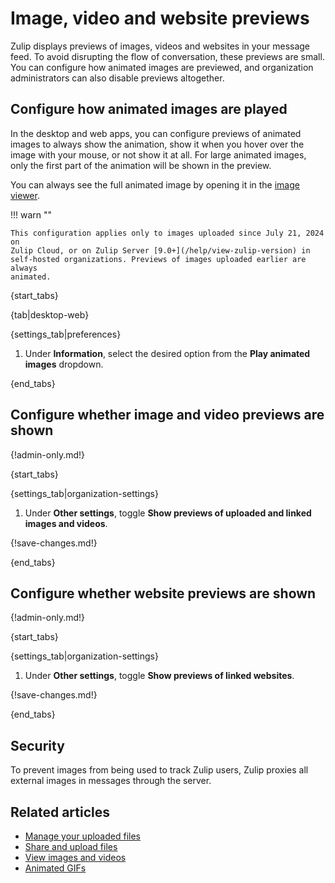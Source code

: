 # Image, video and website previews

Zulip displays previews of images, videos and websites in your message feed. To
avoid disrupting the flow of conversation, these previews are small. You can
configure how animated images are previewed, and organization administrators can
also disable previews altogether.

## Configure how animated images are played

In the desktop and web apps, you can configure previews of animated images to
always show the animation, show it when you hover over the image with your
mouse, or not show it at all. For large animated images, only the first part of
the animation will be shown in the preview.

You can always see the full animated image by opening it in the [image
viewer](/help/view-images-and-videos).

!!! warn ""

    This configuration applies only to images uploaded since July 21, 2024 on
    Zulip Cloud, or on Zulip Server [9.0+](/help/view-zulip-version) in
    self-hosted organizations. Previews of images uploaded earlier are always
    animated.

{start_tabs}

{tab|desktop-web}

{settings_tab|preferences}

1. Under **Information**, select the desired option from the **Play animated
   images** dropdown.

{end_tabs}

## Configure whether image and video previews are shown

{!admin-only.md!}

{start_tabs}

{settings_tab|organization-settings}

1. Under **Other settings**, toggle **Show previews of uploaded and linked images and videos**.

{!save-changes.md!}

{end_tabs}

## Configure whether website previews are shown

{!admin-only.md!}

{start_tabs}

{settings_tab|organization-settings}

1. Under **Other settings**, toggle **Show previews of linked websites**.

{!save-changes.md!}

{end_tabs}

## Security

To prevent images from being used to track Zulip users, Zulip proxies all
external images in messages through the server.

## Related articles

* [Manage your uploaded files](/help/manage-your-uploaded-files)
* [Share and upload files](/help/share-and-upload-files)
* [View images and videos](/help/view-images-and-videos)
* [Animated GIFs](/help/animated-gifs-from-giphy)
